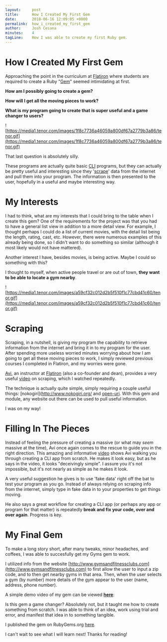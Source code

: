 ```yaml
---
layout:     post
title:      How I Created My First Gem
date:       2018-06-16 12:09:05 +0000
permalink:  how_i_created_my_first_gem
author:     Josh Cesana
minutes:    4
tagLine:    How I was able to create my first Ruby gem.
---
```


# How I Created My First Gem

Approaching the point in the curriculum at [Flatiron](https://flatironschool.com/) where students are required to create a Ruby "[Gem](https://en.wikipedia.org/wiki/RubyGems)" seemed intimidating at first.

**How am I possibly going to create a gem?**

**How will I get all the moving pieces to work?**

**What is my program going to create that is super useful and a game changer to users?**

![https://media1.tenor.com/images/1f8c7736a46059a800df67a2779b3a86/tenor.gif](https://media1.tenor.com/images/1f8c7736a46059a800df67a2779b3a86/tenor.gif)

That last question is absolutely silly.

These programs are actually quite basic [CLI](https://en.wikipedia.org/wiki/Command-line_interface) programs, but they can actually be pretty useful and interesting since they '[scrape](https://en.wikipedia.org/wiki/Data_scraping)'  data from the internet and pull them into your program. The information is then presented to the user, hopefully in a useful and maybe interesting way.


# My Interests
I had to think, what are my interests that I could bring to the table when I create this gem? One of the requirements for the project was that you had to have a general list view in addition to a more detail view. For example, I thought perhaps I could do a list of current movies, with the detail list being the length, rating, cast, etc. However, there were numerous examples of this already being done, so I didn't want to do something so similar (although it most likely would not have mattered).

Another interest I have, besides movies, is being active. Maybe I could so something with this?

I thought to myself, when active people travel or are out of town, **they want to be able to locate a gym nearby**.

![https://media1.tenor.com/images/a59cf32c012d2b5f510f1c77cbd41c60/tenor.gif](https://media1.tenor.com/images/a59cf32c012d2b5f510f1c77cbd41c60/tenor.gif)


# Scraping
Scraping, in a nutshell, is giving my program the capability to retrieve information from the internet and bring it in to my program for the user. After spending more useless worried minutes worrying about how I am going to get all these moving pieces to work, I simply reviewed previous courses I completed in Flatiron, and my worries were gone.

[Avi](https://www.pbs.org/newshour/nation/the-kid-who-was-coding-before-it-was-cool), an instructor at [Flatiron](https://flatironschool.com/) (also a co-founder and dean), provides a very useful [video](https://www.youtube.com/watch?v=oXwdOdBUyCI) on scraping, which I watched repeatedly.

The technique is actually quite simple, simply requiring a couple useful things: [nokogiri](http://www.nokogiri.org/ and [open-uri](https://ruby-doc.org/stdlib-2.3.1/libdoc/open-uri/rdoc/OpenURI.html). With this gem and module, any website out there can be used to pull useful information.

I was on my way!


# Filling In The Pieces
Instead of feeling the pressure of creating a massive (or what may *seem* massive at the time), Avi once again comes to the rescue to guide you in the right direction. This amazing and informative [video](https://www.youtube.com/watch?v=_lDExWIhYKI) shows Avi walking you through creating a CLI app from scratch. He makes it look easy, but as he says in the video, it looks "deceivingly simple".  I assure you it's not impossible, but it's not nearly as simple as he makes it look.

A very useful suggestion he gives is to use 'fake data' right off the bat to test your program as you go. Instead of always relying on scraping info from the internet, simply type in fake data in to your properties to get things moving.

He also says a great workflow for creating a CLI app (or perhaps any app or program for that matter) is repeatedly **break and fix your code, over and over again**. Progress is key.

# My Final Gem

To make a long story short, after many tweaks, minor headaches, and coffees, I was able to succesfully get my Gyms gem to work.

I utilized info from the website [http://www.gymsandfitnessclubs.com](http://www.gymsandfitnessclubs.com) to first allow the user to input a zip code, and to then get nearby gyms in that area. Then, when the user selects a gym (by number) more details of the gym appear to the user (name, address, phone number).

A simple demo video of my gem can be viewed **[here](https://drive.google.com/open?id=1t7Y3hJSSsmfO1G6uh6SXOPPEd3-5Li6s)**:

Is this gem a game changer? Absolutely not, but it taught me how to create something from scratch. I was able to think of an idea, work using trial and error, and manifest that idea in to something tangible.

I published the gem on RubyGems.org [here](https://rubygems.org/gems/gyms). 

I can't wait to see what I will learn next! Thanks for reading!
